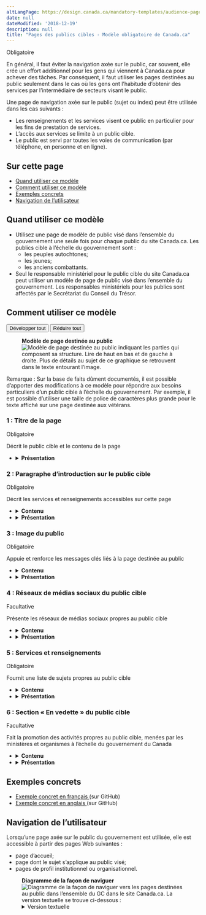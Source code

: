 ```yaml
---
altLangPage: https://design.canada.ca/mandatory-templates/audience-pages.html
date: null
dateModified: '2018-12-19'
description: null
title: "Pages des publics cibles - Modèle obligatoire de Canada.ca"
---
```



<div>
 
 <p>
  <span class="label label-danger">
   Obligatoire
  </span>
 </p>
 <p>
  En général, il faut éviter la navigation axée sur le public, car souvent, elle crée un effort additionnel pour les gens qui viennent à Canada.ca pour achever des tâches. Par conséquent, il faut utiliser les pages destinées au public seulement dans le cas où les gens ont l’habitude d’obtenir des services par l’intermédiaire de secteurs visant le public.
 </p>
 <p>
  Une page de navigation axée sur le public (sujet ou index) peut être utilisée dans les cas suivants :
 </p>
 <ul>
  <li>
   Les renseignements et les services visent ce public en particulier pour les fins de prestation de services.
  </li>
  <li>
   L’accès aux services se limite à un public cible.
  </li>
  <li>
   Le public est servi par toutes les voies de communication (par téléphone, en personne et en ligne).
  </li>
 </ul>
 <section>
  <h2>
   Sur cette page
  </h2>
  <ul>
   <li>
    <a href="#utilisation">
     Quand utiliser ce modèle
    </a>
   </li>
   <li>
    <a href="#specifications">
     Comment utiliser ce modèle
    </a>
   </li>
   <li>
    <a href="#exemples">
     Exemples concrets
    </a>
   </li>
   <li>
    <a href="#navigation">
     Navigation de l’utilisateur
    </a>
   </li>
  </ul>
 </section>
 <section>
  <h2 id="utilisation">
   Quand utiliser ce modèle
  </h2>
  <ul>
   <li>
    Utilisez une page de modèle de public visé dans l’ensemble du gouvernement une seule fois pour chaque public du site Canada.ca. Les publics cible à l’échelle du gouvernement sont :
    <ul>
     <li>
      les peuples autochtones;
     </li>
     <li>
      les jeunes;
     </li>
     <li>
      les anciens combattants.
     </li>
    </ul>
   </li>
   <li>
    Seul le responsable ministériel pour le public cible du site Canada.ca peut utiliser un modèle de page de public visé dans l’ensemble du gouvernement. Les responsables ministériels pour les publics sont affectés par le Secrétariat du Conseil du Trésor.
   </li>
  </ul>
 </section>
 <section>
  <h2 id="specifications">
   Comment utiliser ce modèle
  </h2>
  <div class="btn-group mrgn-bttm-sm">
   <button class="btn btn-default wb-toggle" data-toggle='{"selector": "details", "parent": "#template-elements", "type": "on"}' type="button">
    Développer tout
   </button>
   <button class="btn btn-default wb-toggle" data-toggle='{"selector": "details", "parent": "#template-elements", "type": "off"}' type="button">
    Réduire tout
   </button>
  </div>
  <div class="row">
   <div class="col-lg-6 pull-right">
    <figure class="mrgn-bttm-lg">
     <figcaption class="text-center">
      <b>
       Modèle de page destinée au public
      </b>
     </figcaption>
     <img alt="Modèle de page destinée au public indiquant les parties qui composent sa structure. Lire de haut en bas et de gauche à droite. Plus de détails au sujet de ce graphique se retrouvent dans le texte entourant l’image." class="full-width" src="https://www.canada.ca/content/dam/tbs-sct/images/government-communications/canada-content-style-guide/audience-page-fra-02.jpg"/>
    </figure>
    <section class="alert alert-info small">
     <p>
      Remarque : Sur la base de faits dûment documentés, il est possible d’apporter des modifications à ce modèle pour répondre aux besoins particuliers d’un public cible à l’échelle du gouvernement. Par exemple, il est possible d’utiliser une taille de police de caractères plus grande pour le texte affiché sur une page destinée aux vétérans.
     </p>
    </section>
   </div>
   <div class="col-lg-6 pull-left">
    <section id="template-elements">
     <section>
      <h3>
       1 : Titre de la page
      </h3>
      <p>
       <span class="label label-danger">
        Obligatoire
       </span>
      </p>
      <p>
       Décrit le public cible et le contenu de la page
      </p>
      <ul class="list-unstyled">
       <li id="element2">
        <details class="mrgn-bttm-sm">
         <summary class="wb-toggle" data-toggle='{"print":"on"}'>
          <strong>
           Présentation
          </strong>
         </summary>
         <ul>
          <li>
           Le titre de la page doit être une balise H1 unique.
          </li>
          <li>
           Il doit être le premier élément de la page
          </li>
         </ul>
        </details>
       </li>
      </ul>
     </section>
     <section>
      <h3>
       2 : Paragraphe d’introduction sur le public cible
      </h3>
      <p>
       <span class="label label-danger">
        Obligatoire
       </span>
      </p>
      <p>
       Décrit les services et renseignements accessibles sur cette page
      </p>
      <ul class="list-unstyled">
       <li id="element3">
        <details class="mrgn-bttm-sm">
         <summary class="wb-toggle" data-toggle='{"print":"on"}'>
          <strong>
           Contenu
          </strong>
         </summary>
         <ul>
          <li>
           Elle donne un aperçu de tous les renseignements et services accessibles à ce public cible.
          </li>
          <li>
           Le texte doit être court et concis.
          </li>
          <li>
           Le contenu est rédigé pour un niveau de scolarité secondaire (pointage de 100 et moins dans
           <a href="http://www.scolarius.com/">
            Scolarius
           </a>
           )
          </li>
         </ul>
        </details>
       </li>
       <li id="element4">
        <details class="mrgn-bttm-sm">
         <summary class="wb-toggle" data-toggle='{"print":"on"}'>
          <strong>
           Présentation
          </strong>
         </summary>
         <ul>
          <li>
           Cette composante figure sous le titre de la page.
          </li>
         </ul>
        </details>
       </li>
      </ul>
     </section>
     <section>
      <h3>
       3 : Image du public
      </h3>
      <p>
       <span class="label label-danger">
        Obligatoire
       </span>
      </p>
      <p>
       Appuie et renforce les messages clés liés à la page destinée au public
      </p>
      <ul class="list-unstyled">
       <li id="element5">
        <details class="mrgn-bttm-sm">
         <summary class="wb-toggle" data-toggle='{"print":"on"}'>
          <strong>
           Contenu
          </strong>
         </summary>
         <ul>
          <li>
           L’image peut être affichée ailleurs sur le site.
          </li>
          <li>
           Utilisez la configuration
           <a href="../configurations-conception-communes/images.html">
            Images
           </a>
           .
          </li>
         </ul>
        </details>
       </li>
       <li id="element6">
        <details class="mrgn-bttm-sm">
         <summary class="wb-toggle" data-toggle='{"print":"on"}'>
          <strong>
           Présentation
          </strong>
         </summary>
         <ul>
          <li>
           L’image du public figure en haut de la page.
          </li>
          <li>
           Elle se trouve à la droite du paragraphe d’introduction de la page de public cible.
          </li>
          <li>
           L’image n’est pas assujettie d’un hyperlien.
          </li>
          <li>
           Aucun texte ne devrait être intégré dans l’image.
          </li>
         </ul>
        </details>
       </li>
      </ul>
     </section>
     <section>
      <h3>
       4 : Réseaux de médias sociaux du public cible
      </h3>
      <p>
       <span class="label label-info">
        Facultative
       </span>
      </p>
      <p>
       Présente les réseaux de médias sociaux propres au public cible
      </p>
      <ul class="list-unstyled">
       <li id="element7">
        <details class="mrgn-bttm-sm">
         <summary class="wb-toggle" data-toggle='{"print":"on"}'>
          <strong>
           Contenu
          </strong>
         </summary>
         <ul>
          <li>
           Utilisez la configuration
           <a href="../configurations-conception-communes/bloc-medias-sociaux.html">
            Bloc des réseaux de médias sociaux (fenêtre « Suivez »)
           </a>
           .
          </li>
         </ul>
        </details>
       </li>
       <li id="element8">
        <details class="mrgn-bttm-sm">
         <summary class="wb-toggle" data-toggle='{"print":"on"}'>
          <strong>
           Présentation
          </strong>
         </summary>
         <ul>
          <li>
           Cette composante se trouve sous le paragraphe d’introduction sur le public cible.
          </li>
         </ul>
        </details>
       </li>
      </ul>
     </section>
     <section>
      <h3>
       5 : Services et renseignements
      </h3>
      <p>
       <span class="label label-danger">
        Obligatoire
       </span>
      </p>
      <p>
       Fournit une liste de sujets propres au public cible
      </p>
      <ul class="list-unstyled">
       <li id="element9">
        <details class="mrgn-bttm-sm">
         <summary class="wb-toggle" data-toggle='{"print":"on"}'>
          <strong>
           Contenu
          </strong>
         </summary>
         <ul>
          <li>
           Utilisez la configuration
           <a href="../configurations-conception-communes/services-renseignements.html">
            Services et renseignements
           </a>
           .
          </li>
         </ul>
        </details>
       </li>
       <li id="element10">
        <details class="mrgn-bttm-sm">
         <summary class="wb-toggle" data-toggle='{"print":"on"}'>
          <strong>
           Présentation
          </strong>
         </summary>
         <ul>
          <li>
           Cette composante se trouve sous les réseaux de médias sociaux du public cible.
          </li>
          <li>
           L’étiquette de l’en-tête est « Services et renseignements ».
          </li>
         </ul>
        </details>
       </li>
      </ul>
     </section>
     <section>
      <h3>
       6 : Section « En vedette » du public cible
      </h3>
      <p>
       <span class="label label-info">
        Facultative
       </span>
      </p>
      <p>
       Fait la promotion des activités propres au public cible, menées par les ministères et organismes à l’échelle du gouvernement du Canada
      </p>
      <ul class="list-unstyled">
       <li id="element11">
        <details class="mrgn-bttm-sm">
         <summary class="wb-toggle" data-toggle='{"print":"on"}'>
          <strong>
           Contenu
          </strong>
         </summary>
         <ul>
          <li>
           Utilisez la configuration
           <a href="../configurations-conception-communes/vignettes-promotionnelles.html">
            Promotions contextuelles
           </a>
           .
          </li>
         </ul>
        </details>
       </li>
       <li id="element12">
        <details class="mrgn-bttm-sm">
         <summary class="wb-toggle" data-toggle='{"print":"on"}'>
          <strong>
           Présentation
          </strong>
         </summary>
         <ul>
          <li>
           L’étiquette de l’en-tête est « En vedette ».
          </li>
         </ul>
        </details>
       </li>
      </ul>
     </section>
    </section>
   </div>
  </div>
 </section>
 <section>
  <h2 id="exemples">
   Exemples concrets
  </h2>
  <ul>
   <li>
    <a href="http://wet-boew.github.io/themes-dist/GCWeb/gc-audience-fr.html">
     Exemple concret en français
    </a>
    (sur GitHub)
   </li>
   <li>
    <a href="http://wet-boew.github.io/themes-dist/GCWeb/gc-audience-en.html">
     Exemple concret en anglais
    </a>
    (sur GitHub)
   </li>
  </ul>
 </section>
 <section>
  <h2 id="navigation">
   Navigation de l’utilisateur
  </h2>
  <p>
   Lorsqu’une page axée sur le public du gouvernement est utilisée, elle est accessible à partir des pages Web suivantes :
  </p>
  <ul>
   <li>
    page d’accueil;
   </li>
   <li>
    page dont le sujet s’applique au public visé;
   </li>
   <li>
    pages de profil institutionnel ou organisationnel.
   </li>
  </ul>
  <figure class="mrgn-bttm-lg">
   <figcaption class="text-center">
    <b>
     Diagramme de la façon de naviguer
    </b>
   </figcaption>
   <img alt="Diagramme de la façon de naviguer vers les pages destinées au public dans l’ensemble du GC dans le site Canada.ca. La version textuelle se trouve ci-dessous :" class="img-responsive center-block" src="https://www.canada.ca/content/dam/tbs-sct/images/government-communications/canada-content-style-guide/audience-pages-ia-fra.png"/>
   <details>
    <summary class="wb-toggle" data-toggle='{"print":"on"}'>
     Version textuelle
    </summary>
    <p>
     On peut accéder aux pages destinées au public dans l’ensemble du
     <abbr title="Gouvernement du Canada">
      GC
     </abbr>
     à partir de la page d’accueil, des profils institutionnels connexes et des pages de sujets connexes.
    </p>
   </details>
  </figure>
 </section>
</div>





